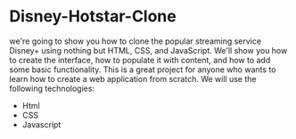 # Disney-Hotstar-Clone
 we're going to show you how to clone the popular streaming service Disney+ using nothing but HTML, CSS, and JavaScript. We'll show you how to create the interface, how to populate it with content, and how to add some basic functionality. This is a great project for anyone who wants to learn how to create a web application from scratch.
We will use the following technologies:

- Html
- CSS
- Javascript
